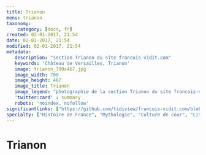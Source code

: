 ```yaml
---
title: Trianon
menu: trianon
taxonomy:
    category: [docs, fr]
created: 02-01-2017, 21:54
date: 02-01-2017, 21:54
modified: 02-01-2017, 21:54
metadata:
   description: "section Trianon du site francois-vidit.com"
   keywords: 'Château de Versailles, Trianon'
   image: trianon_700x467.jpg
   image_width: 700
   image_height: 467
   image_title: Trianon
   image_legend: "photographie de la section Trianon du site francois-vidit.com"
   'twitter:card' : summary
   robots: 'noindex, nofollow'
significantlinks: ["https://github.com/tidiview/francois-vidit.com/blob/develop/user/sites/docs/pages/01.home/02.versailles/03.trianon/chapter.fr.md"]
specialty: ["Histoire de France", "Mythologie", "Culture de cour", "Littérature de l'Empire Romain", "Littérature romaine impériale", "Château de Versailles", "Trianon"]
---
```


# Trianon